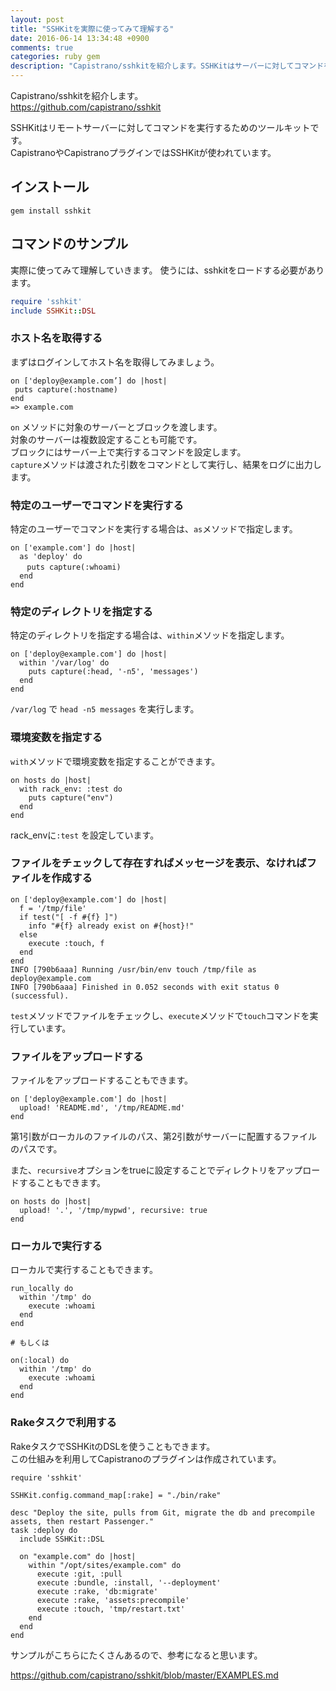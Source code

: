 ```yaml
---
layout: post
title: "SSHKitを実際に使ってみて理解する"
date: 2016-06-14 13:34:48 +0900
comments: true
categories: ruby gem
description: "Capistrano/sshkitを紹介します。SSHKitはサーバーに対してコマンドを実行するためのツールキットです。CapistranoやCapistranoプラグインではSSHKitが使われています。実際に使ってみて使い方を理解しましょう。"
---
```


Capistrano/sshkitを紹介します。  
https://github.com/capistrano/sshkit

SSHKitはリモートサーバーに対してコマンドを実行するためのツールキットです。  
CapistranoやCapistranoプラグインではSSHKitが使われています。

## インストール


~~~
gem install sshkit

~~~

## コマンドのサンプル

実際に使ってみて理解していきます。
使うには、sshkitをロードする必要があります。


~~~ruby
require 'sshkit'
include SSHKit::DSL

~~~

### ホスト名を取得する

まずはログインしてホスト名を取得してみましょう。


~~~
on ['deploy@example.com’] do |host|
 puts capture(:hostname)
end
=> example.com

~~~

`on` メソッドに対象のサーバーとブロックを渡します。  
対象のサーバーは複数設定することも可能です。  
ブロックにはサーバー上で実行するコマンドを設定します。  
`capture`メソッドは渡された引数をコマンドとして実行し、結果をログに出力します。

### 特定のユーザーでコマンドを実行する

特定のユーザーでコマンドを実行する場合は、`as`メソッドで指定します。


~~~
on ['example.com'] do |host|
  as 'deploy' do
  　puts capture(:whoami)
  end
end

~~~

### 特定のディレクトリを指定する

特定のディレクトリを指定する場合は、`within`メソッドを指定します。


~~~
on ['deploy@example.com'] do |host|
  within '/var/log' do
    puts capture(:head, '-n5', 'messages')
  end
end

~~~

`/var/log` で `head -n5 messages` を実行します。

### 環境変数を指定する

`with`メソッドで環境変数を指定することができます。


~~~
on hosts do |host|
  with rack_env: :test do
    puts capture("env")
  end
end

~~~

rack_envに`:test` を設定しています。

### ファイルをチェックして存在すればメッセージを表示、なければファイルを作成する


~~~
on ['deploy@example.com'] do |host|
  f = '/tmp/file'
  if test("[ -f #{f} ]")
    info "#{f} already exist on #{host}!"
  else
    execute :touch, f
  end
end
INFO [790b6aaa] Running /usr/bin/env touch /tmp/file as deploy@example.com
INFO [790b6aaa] Finished in 0.052 seconds with exit status 0 (successful).

~~~

`test`メソッドでファイルをチェックし、`execute`メソッドで`touch`コマンドを実行しています。

### ファイルをアップロードする

ファイルをアップロードすることもできます。


~~~
on ['deploy@example.com'] do |host|
  upload! 'README.md', '/tmp/README.md'
end

~~~

第1引数がローカルのファイルのパス、第2引数がサーバーに配置するファイルのパスです。

また、`recursive`オプションをtrueに設定することでディレクトリをアップロードすることもできます。


~~~
on hosts do |host|
  upload! '.', '/tmp/mypwd', recursive: true
end

~~~

### ローカルで実行する

ローカルで実行することもできます。


~~~
run_locally do
  within '/tmp' do
    execute :whoami
  end
end

# もしくは

on(:local) do
  within '/tmp' do
    execute :whoami
  end
end

~~~

### Rakeタスクで利用する

RakeタスクでSSHKitのDSLを使うこともできます。  
この仕組みを利用してCapistranoのプラグインは作成されています。


~~~
require 'sshkit'

SSHKit.config.command_map[:rake] = "./bin/rake"

desc "Deploy the site, pulls from Git, migrate the db and precompile assets, then restart Passenger."
task :deploy do
  include SSHKit::DSL

  on "example.com" do |host|
    within "/opt/sites/example.com" do
      execute :git, :pull
      execute :bundle, :install, '--deployment'
      execute :rake, 'db:migrate'
      execute :rake, 'assets:precompile'
      execute :touch, 'tmp/restart.txt'
    end
  end
end

~~~

サンプルがこちらにたくさんあるので、参考になると思います。

https://github.com/capistrano/sshkit/blob/master/EXAMPLES.md
